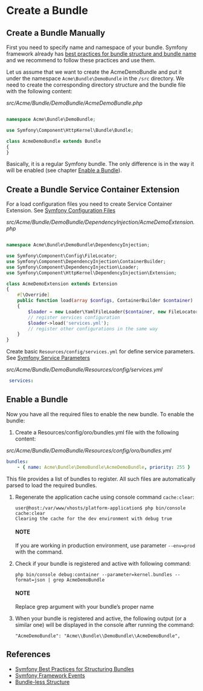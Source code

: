 <a id="index-0"></a>

<a id="how-to-create-new-bundle"></a>

<a id="dev-cookbook-framework-how-to-create-new-bundle"></a>

# Create a Bundle

## Create a Bundle Manually

First you need to specify name and namespace of your bundle. Symfony framework already has
<a href="https://symfony.com/doc/6.4/bundles/best_practices.html#bundle-name" target="_blank">best practices for bundle structure and bundle name</a> and we recommend to follow these practices and use them.

Let us assume that we want to create the AcmeDemoBundle and put it under the namespace `Acme\Bundle\DemoBundle`
in the `/src` directory. We need to create the corresponding directory structure and the bundle file with the following content:

*src/Acme/Bundle/DemoBundle/AcmeDemoBundle.php*
```php

namespace Acme\Bundle\DemoBundle;

use Symfony\Component\HttpKernel\Bundle\Bundle;

class AcmeDemoBundle extends Bundle
{
}
```

Basically, it is a regular Symfony bundle. The only difference is in the way it will be enabled (see chapter [Enable a Bundle]()).

## Create a Bundle Service Container Extension

For a load configuration files you need to create Service Container Extension. See <a href="https://symfony.com/doc/6.4/configuration.html#configuration-files" target="_blank">Symfony Configuration Files</a>

*src/Acme/Bundle/DemoBundle/DependencyInjection/AcmeDemoExtension.php*
```php

namespace Acme\Bundle\DemoBundle\DependencyInjection;

use Symfony\Component\Config\FileLocator;
use Symfony\Component\DependencyInjection\ContainerBuilder;
use Symfony\Component\DependencyInjection\Loader;
use Symfony\Component\HttpKernel\DependencyInjection\Extension;

class AcmeDemoExtension extends Extension
{
    #[\Override]
    public function load(array $configs, ContainerBuilder $container)
    {
        $loader = new Loader\YamlFileLoader($container, new FileLocator(__DIR__ . '/../Resources/config'));
        // register services configuration
        $loader->load('services.yml');
        // register other configurations in the same way
    }
}
```

Create basic `Resources/config/services.yml` for define service parameters. See <a href="https://symfony.com/doc/6.4/service_container.html#service-parameters" target="_blank">Symfony Service Parameters</a>

*src/Acme/Bundle/DemoBundle/Resources/config/services.yml*
```yaml
 services:
```

<!-- Create bundle automatically -->
<!-- --------------------------- -->
<!-- Also new bundle can be generated using `Symfony command generate:bundle`_: -->
<!-- .. _Symfony command generate:bundle: http://symfony.com/doc/2.4/bundles/SensioGeneratorBundle/commands/generate_bundle.html -->
<!-- .. code-block:: none -->
<!-- user@host:/var/www/vhosts/platform-application$ php bin/console generate:bundle -->
<!-- Bundle namespace: Acme/Bundle/DemoBundle -->
<!-- Bundle name [AcmeDemoBundle]: -->
<!-- Target directory [/var/www/vhosts/platform-application/src]: -->
<!-- Configuration format (yml, xml, php, or annotation): yml -->
<!-- Do you want to generate the whole directory structure [no]? -->
<!-- Do you confirm generation [yes]? -->
<!-- Generating the bundle code: OK -->
<!-- Checking that the bundle is autoloaded: OK -->
<!-- Confirm automatic update of your Kernel [yes]? no -->
<!-- Enabling the bundle inside the Kernel: FAILED -->
<!-- Confirm automatic update of the Routing [yes]? no -->
<!-- Importing the bundle routing resource: FAILED -->
<!-- It is important that you don't need to update Kernel and routing, as OroPlatform provides its own way to do that, -->
<!-- which will be described in the `Enable bundle`_ chapter and in following articles. -->
<!-- .. note:: -->
<!-- Automatic bundle generation is provided by the ``sensio/generator-bundle`` package, which is defined in the -->
<!-- ``require-dev`` section of the ``composer.json`` file in the OroPlatform repository. Therefore, in order to use -->
<!-- automatic generation, please, make sure that this package has been installed (one of the ways to do so is to execute -->
<!-- ``composer update`` at the project's root directory to get all packages from the ``require-dev`` section). -->

## Enable a Bundle

Now you have all the required files to enable the new bundle. To enable the bundle:

1. Create a Resources/config/oro/bundles.yml file with the following content:

*src/Acme/Bundle/DemoBundle/Resources/config/oro/bundles.yml*
```yaml
bundles:
    - { name: Acme\Bundle\DemoBundle\AcmeDemoBundle, priority: 255 }
```

This file provides a list of bundles to register. All such files are automatically parsed to load the required bundles.

1. Regenerate the application cache using console command `cache:clear`:
   ```none
   user@host:/var/www/vhosts/platform-application$ php bin/console cache:clear
   Clearing the cache for the dev environment with debug true
   ```

   #### NOTE
   If you are working in production environment, use parameter `--env=prod` with the command.
2. Check if your bundle is registered and active with following command:
   ```none
   php bin/console debug:container --parameter=kernel.bundles --format=json | grep AcmeDemoBundle
   ```

   #### NOTE
   Replace grep argument with your bundle’s proper name
3. When your bundle is registered and active, the following output (or a similar one) will be displayed in the console after running the command:
   ```none
   "AcmeDemoBundle": "Acme\\Bundle\\DemoBundle\\AcmeDemoBundle",
   ```

## References

* <a href="https://symfony.com/doc/6.4/bundles/best_practices.html" target="_blank">Symfony Best Practices for Structuring Bundles</a>
* <a href="https://symfony.com/doc/6.4/reference/events.html" target="_blank">Symfony Framework Events</a>
* [Bundle-less Structure](../architecture/bundle-less-structure.md#dev-backend-architecture-bundle-less-structure)

<!-- Frontend -->
